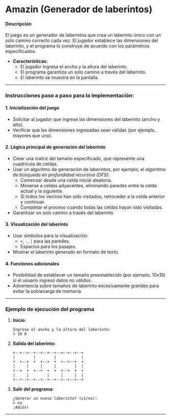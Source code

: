 # **Amazin** (Generador de laberintos)

#### Descripción
El juego es un generador de laberintos que crea un laberinto único con un solo camino correcto cada vez. El jugador establece las dimensiones del laberinto, y el programa lo construye de acuerdo con los parámetros especificados.

- **Características:**
  - El jugador ingresa el ancho y la altura del laberinto.
  - El programa garantiza un solo camino a través del laberinto.
  - El laberinto se muestra en la pantalla.

---

### Instrucciones paso a paso para la implementación:

#### 1. **Inicialización del juego**
   - Solicitar al jugador que ingrese las dimensiones del laberinto (ancho y alto).
   - Verificar que las dimensiones ingresadas sean válidas (por ejemplo, mayores que uno).

#### 2. **Lógica principal de generación del laberinto**
   - Crear una matriz del tamaño especificado, que represente una cuadrícula de celdas.
   - Usar un algoritmo de generación de laberintos, por ejemplo, el *algoritmo de búsqueda en profundidad recursiva (DFS)*:
     - Comenzar desde una celda inicial aleatoria.
     - Moverse a celdas adyacentes, eliminando paredes entre la celda actual y la siguiente.
     - Si todos los vecinos han sido visitados, retroceder a la celda anterior y continuar.
     - Completar el proceso cuando todas las celdas hayan sido visitadas.
   - Garantizar un solo camino a través del laberinto.

#### 3. **Visualización del laberinto**
   - Usar símbolos para la visualización:
     - `+`, `-`, `|` para las paredes.
     - Espacios para los pasajes.
   - Mostrar el laberinto generado en formato de texto.

#### 4. **Funciones adicionales**
   - Posibilidad de establecer un tamaño preestablecido (por ejemplo, 10x10) si el usuario ingresó datos no válidos.
   - Advertencia sobre tamaños de laberinto excesivamente grandes para evitar la sobrecarga de memoria.

---

### Ejemplo de ejecución del programa

1. **Inicio**:
   ```
   Ingrese el ancho y la altura del laberinto:
   > 10 8
   ```

2. **Salida del laberinto**:
   ```
   +--+--+--+--+--+--+--+--+--+--+
   |        |        |           |
   +  +--+  +  +--+  +  +--+--+  +
   |     |     |     |        |  |
   +--+  +  +--+  +  +  +--+  +  +
   |     |        |     |     |  |
   +--+--+--+--+--+--+--+--+--+--+
   ```

3. **Salir del programa**:
   ```
   ¿Generar un nuevo laberinto? (sí/no):
   > no
   ¡Adiós!
   ```

---
